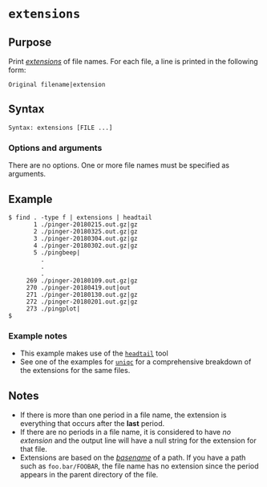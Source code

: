 # `extensions`

## Purpose
Print <a href="https://www.wikiwand.com/en/Filename_extension">_extensions_</a> of file names.  For each file, a line is printed in the following form:

  ```
Original filename|extension
  ```

## Syntax
```
Syntax: extensions [FILE ...]
```

### Options and arguments
There are no options.  One or more file names must be specified as arguments.

## Example

```
$ find . -type f | extensions | headtail
       1 ./pinger-20180215.out.gz|gz
       2 ./pinger-20180325.out.gz|gz
       3 ./pinger-20180304.out.gz|gz
       4 ./pinger-20180302.out.gz|gz
       5 ./pingbeep|
         .
         .
         .
     269 ./pinger-20180109.out.gz|gz
     270 ./pinger-20180419.out|out
     271 ./pinger-20180130.out.gz|gz
     272 ./pinger-20180201.out.gz|gz
     273 ./pingplot|
$
```
### Example notes
- This example makes use of the [`headtail`](headtail.md) tool
- See one of the examples for [`uniqc`](uniqc.md) for a comprehensive breakdown of the extensions for the same files.

## Notes

- If there is more than one period in a file name, the extension is everything that occurs after the **last** period.
- If there are no periods in a file name, it is considered to have _no extension_ and the output line will have a null string for the extension for that file.
- Extensions are based on the <a href="https://www.wikiwand.com/en/Basename">_basename_</a> of a path.  If you have a path such as `foo.bar/FOOBAR`, the file name has no extension since the period appears in the parent directory of the file.

